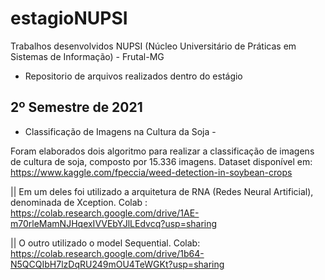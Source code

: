 # estagioNUPSI
Trabalhos desenvolvidos NUPSI (Núcleo Universitário de Práticas em Sistemas de Informação) - Frutal-MG
  * Repositorio de arquivos realizados dentro do estágio

## 2º Semestre de 2021
  * Classificação de Imagens na Cultura da Soja -
  
  Foram elaborados dois algoritmo para realizar a classificação de imagens de cultura de soja, composto por 15.336 imagens.
  Dataset disponível em: https://www.kaggle.com/fpeccia/weed-detection-in-soybean-crops
  
  || Em um deles foi utilizado a arquitetura de RNA (Redes Neural Artificial), denominada de Xception. 
  Colab : https://colab.research.google.com/drive/1AE-m70rleMamNJHqexIVVEbYJlLEdvcq?usp=sharing
  
  || O outro utilizado o model Sequential.
  Colab: https://colab.research.google.com/drive/1b64-N5QCQIbH7lzDqRU249mOU4TeWGKt?usp=sharing
  
  

